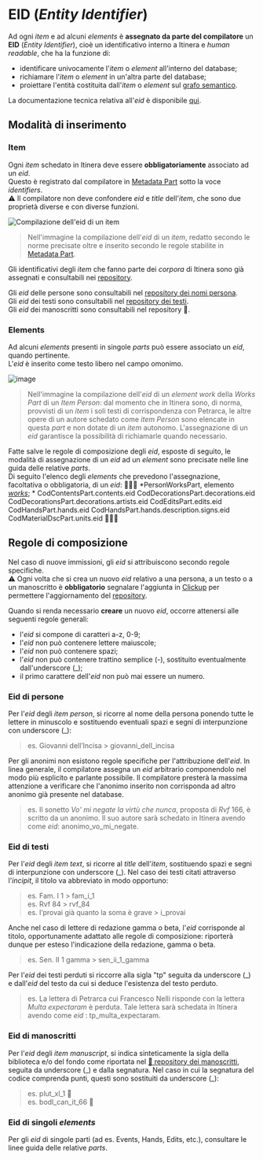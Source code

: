 # EID (_Entity Identifier_)

Ad ogni _item_ e ad alcuni _elements_ è **assegnato da parte del compilatore** un **EID** (_Entity Identifier_), cioè un identificativo interno a Itinera e _human readable_, che ha la funzione di:  
* identificare univocamente l'_item_ o _element_ all'interno del database;
* richiamare l'_item_ o _element_ in un'altra parte del database;
* proiettare l'entità costituita dall'_item_ o _element_ sul [grafo semantico](semantic_graph.md).

La documentazione tecnica relativa all'_eid_ è disponibile [qui](https://myrmex.github.io/overview/cadmus/dev/concepts/lookup).    

## Modalità di inserimento

### Item
Ogni _item_ schedato in Itinera deve essere **obbligatoriamente** associato ad un _eid_.  
Questo è registrato dal compilatore in [Metadata Part](Metadata_Part.md) sotto la voce _identifiers_.  
⚠️ Il compilatore non deve confondere _eid_ e _title_ dell'_item_, che sono due proprietà diverse e con diverse funzioni.  

![Compilazione dell'_eid_ di un _item_](https://github.com/petrarchsitinera/linee-guida/assets/123007762/114ab780-539a-4d8b-a806-b4ea7c304e42)  
> Nell'immagine la compilazione dell'_eid_ di un _item_, redatto secondo le norme precisate oltre e inserito secondo le regole stabilite in [Metadata Part](Metadata_Part.md).

Gli identificativi degli _item_ che fanno parte dei _corpora_ di Itinera sono già assegnati e consultabili nei [repository](repository.md).  

Gli _eid_ delle persone sono consultabili nel [repository dei nomi persona](https://shortest.link/m1EA).  
Gli _eid_ dei testi sono consultabili nel [repository dei testi](https://shortest.link/m1EQ).  
Gli _eid_ dei manoscritti sono consultabili nel repository 🚧. 

### Elements
Ad alcuni _elements_ presenti in singole _parts_ può essere associato un _eid_, quando pertinente.  
L'_eid_ è inserito come testo libero nel campo omonimo.  

![image](https://github.com/petrarchsitinera/linee-guida/assets/123007762/f59bf8db-985a-42cc-a205-81fc8d9e1287)
> Nell'immagine la compilazione dell'_eid_ di un _element_ _work_ della _Works Part_ di un _Item Person_: dal momento che in Itinera sono, di norma, provvisti di un _item_ i soli testi di corrispondenza con Petrarca, le altre opere di un autore schedato come _item Person_ sono elencate in questa _part_ e non dotate di un _item_ autonomo. L'assegnazione di un _eid_ garantisce la possibilità di richiamarle quando necessario.

Fatte salve le regole di composizione degli _eid_, esposte di seguito, le modalità di assegnazione di un _eid_ ad un _element_ sono precisate nelle line guida delle relative _parts_.  
Di seguito l'elenco degli _elements_ che prevedono l'assegnazione, facoltativa o obbligatoria, di un _eid_:
🚧🚧🚧
*PersonWorksPart, elemento [_works_]();
*
CodContentsPart.contents.eid
CodDecorationsPart.decorations.eid
CodDecorationsPart.decorations.artists.eid
CodEditsPart.edits.eid
CodHandsPart.hands.eid
CodHandsPart.hands.description.signs.eid
CodMaterialDscPart.units.eid
🚧🚧🚧

## Regole di composizione
Nel caso di nuove immissioni, gli _eid_ si attribuiscono secondo regole specifiche.  
⚠️ Ogni volta che si crea un nuovo _eid_ relativo a una persona, a un testo o a un manoscritto è **obbligatorio** segnalare l'aggiunta in [Clickup](https://app.clickup.com/) per permettere l'aggiornamento del [repository](repository.md).  

Quando si renda necessario **creare** un nuovo _eid_, occorre attenersi alle seguenti regole generali:  
* l'_eid_ si compone di caratteri a-z, 0-9; 
* l'_eid_ non può contenere lettere maiuscole;  
* l'_eid_ non può contenere spazi;
* l'_eid_ non può contenere trattino semplice (-), sostituito eventualmente dall'underscore (\_); 
* il primo carattere dell'_eid_ non può mai essere un numero.

### Eid di persone
Per l'_eid_ degli _item person_, si ricorre al nome della persona ponendo tutte le lettere in minuscolo e sostituendo eventuali spazi e segni di interpunzione con underscore (\_):  
> es.  Giovanni dell’Incisa > giovanni_dell_incisa   

Per gli anonimi non esistono regole specifiche per l'attribuzione dell'_eid_. In linea generale, il compilatore assegna un _eid_ arbitrario componendolo nel modo più esplicito e parlante possibile. Il compilatore presterà la massima attenzione a verificare che l'anonimo inserito non corrisponda ad altro anonimo già presente nel database.  

> es. Il sonetto _Vo' mi negate la virtù che nunca_, proposta di _Rvf_ 166, è scritto da un anonimo. Il suo autore sarà schedato in Itinera avendo come _eid_: anonimo_vo_mi_negate.

### Eid di testi
Per l'_eid_ degli _item text_, si ricorre al _title_ dell'_item_, sostituendo spazi e segni di interpunzione con underscore (\_). Nel caso dei testi citati attraverso l'_incipit_, il titolo va abbreviato in modo opportuno:  
>  es. Fam. I 1 > fam_i_1    
>  es. Rvf 84 > rvf_84    
>  es. I’provai già quanto la soma è grave > i_provai   

Anche nel caso di lettere di redazione gamma o beta, l'_eid_ corrisponde al titolo, opportunamente adattato alle regole di composizione: riporterà dunque per esteso l'indicazione della redazione, gamma o beta.  
> es. Sen. II 1 gamma > sen_ii_1_gamma  

Per l'_eid_ dei testi perduti si riccorre alla sigla "tp" seguita da underscore (\_) e dall'_eid_ del testo da cui si deduce l'esistenza del testo perduto.  
> es. La lettera di Petrarca cui Francesco Nelli risponde con la lettera _Multa expectaram_ è perduta. Tale lettera sarà schedata in Itinera avendo come _eid_ : tp_multa_expectaram.

### Eid di manoscritti
Per l'_eid_ degli _item manuscript_, si indica sinteticamente la sigla della biblioteca e/o del fondo come riportata nel [🚧 repository dei manoscritti](repository.md), seguita da underscore (\_) e dalla segnatura. Nel caso in cui la segnatura del codice comprenda punti, questi sono sostituiti da underscore (\_):  
> es. plut_xl_1 🚧  
> es. bodl_can_it_66 🚧

### Eid di singoli _elements_
Per gli _eid_ di singole parti (ad es. Events, Hands, Edits, etc.), consultare le linee guida delle relative _parts_.  
